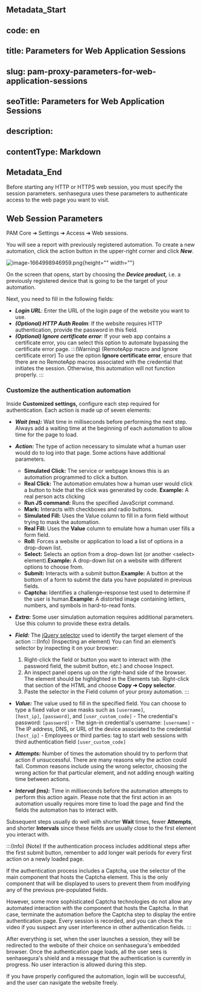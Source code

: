 ## Metadata_Start 
## code: en
## title: Parameters for Web Application Sessions 
## slug: pam-proxy-parameters-for-web-application-sessions 
## seoTitle: Parameters for Web Application Sessions 
## description:  
## contentType: Markdown 
## Metadata_End
Before starting any HTTP or HTTPS web session, you must specify the session parameters. senhasegura uses these parameters to authenticate access to the web page you want to visit.

## **Web Session Parameters**

PAM Core ➔ Settings ➔ Access ➔ Web sessions.

You will see a report with previously registered automation. To create a new automation, click the action button in the upper-right corner and click ***New***.

![image-1664998946959.png](https://cdn.document360.io/5a1d58df-64ce-42a2-8b23-688477d32f33/Images/Documentation/image-1664998946959%281%29.png){height="" width=""}

On the screen that opens, start by choosing the ***Device product,*** i.e. a previously registered device that is going to be the target of your automation.

Next, you need to fill in the following fields:

- ***Login URL***: Enter the URL of the login page of the website you want to use.
- ***(Optional) HTTP Auth Realm***: If the website requires HTTP authentication, provide the password in this field.
- ***(Optional) Ignore certificate error***: If your web app contains a certificate error, you can select this option to automate bypassing the certificate error page.
    :::(Warning) (RemoteApp macro and Ignore certificate error)
    To use the option **Ignore certificate error**, ensure that there are no RemoteApp macros associated with the credential that initiates the session. Otherwise, this automation will not function properly.
    :::

    

### Customize the authentication automation

Inside **Customized settings,** configure each step required for authentication. Each action is made up of seven elements:

- ***Wait (ms):*** Wait time in milliseconds before performing the next step. Always add a waiting time at the beginning of each automation to allow time for the page to load.
- ***Action:*** The type of action necessary to simulate what a human user would do to log into that page. Some actions have additional parameters.
    - **Simulated Click:** The service or webpage knows this is an automation programmed to click a button.
    - **Real Click:** The automation emulates how a human user would click a button to hide that the click was generated by code. **Example:** A real person acts clicking
    - **Run JS command:** Runs the specified JavaScript command.
    - **Mark:** Interacts with checkboxes and radio buttons.
    - **Simulated Fill:** Uses the Value column to fill in a form field without trying to mask the automation.
    - **Real Fill:** Uses the **Value** column to emulate how a human user fills a form field.
    - **Roll:** Forces a website or application to load a list of options in a drop-down list.
    - **Select:** Selects an option from a drop-down list (or another \<select> element).**Example:** A drop-down list on a website with different options to choose from.
    - **Submit:** Interacts with a submit button.**Example:** A button at the bottom of a form to submit the data you have populated in previous fields.
    - **Captcha:** Identifies a challenge–response test used to determine if the user is human.**Example:** A distorted image containing letters, numbers, and symbols in hard-to-read fonts.
- ***Extra:*** Some user simulation automation requires additional parameters. Use this column to provide these extra details.
- ***Field:*** The [jQuery selector](https://api.jquery.com/category/selectors/) used to identify the target element of the action
    :::(Info) (Inspecting an element)
    You can find an element’s selector by inspecting it on your browser:

    1. Right-click the field or button you want to interact with (the password field, the submit button, etc.) and choose Inspect.
    2. An inspect panel opens up on the right-hand side of the browser. The element should be highlighted in the Elements tab. Right-click that section of the HTML and choose **Copy ➔ Copy selector**.
    3. Paste the selector in the Field column of your proxy automation.
    :::

- ***Value:*** The value used to fill in the specified field.
You can choose to type a fixed value or use masks such as `[username]`, `[host_ip]`, `[password]`, and `[user_custom_code]`
        - The credential's password: `[password]`
        - The sign-in credential's username: `[username]`
        - The IP address, DNS, or URL of the device associated to the credential `[host_ip]`
        - Employees or third parties: tag to start web sessions with third authentication field `[user_custom_code]`
- ***Attempts:*** Number of times the automation should try to perform that action if unsuccessful. There are many reasons why the action could fail. Common reasons include using the wrong selector, choosing the wrong action for that particular element, and not adding enough waiting time between actions.
- ***Interval (ms):*** Time in milliseconds before the automation attempts to perform this action again. Please note that the first action in an automation usually requires more time to load the page and find the fields the automation has to interact with.

Subsequent steps usually do well with shorter **Wait** times, fewer **Attempts**, and shorter **Intervals** since these fields are usually close to the first element you interact with.
    
:::(Info) (Note)
If the authentication process includes additional steps after the first submit button, remember to add longer wait periods for every first action on a newly loaded page.

If the authentication process includes a Captcha, use the selector of the main component that hosts the Captcha element. This is the only component that will be displayed to users to prevent them from modifying any of the previous pre-populated fields.

However, some more sophisticated Captcha technologies do not allow any automated interaction with the component that hosts the Captcha. In that case, terminate the automation before the Captcha step to display the entire authentication page. Every session is recorded, and you can check the video if you suspect any user interference in other authentication fields.
:::

After everything is set, when the user launches a session, they will be redirected to the website of their choice on senhasegura's embedded browser. Once the authentication page loads, all the user sees is senhasegura's shield and a message that the authentication is currently in progress. No user interaction is allowed during this step.

If you have properly configured the automation, login will be successful, and the user can navigate the website freely.